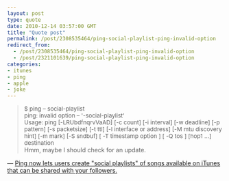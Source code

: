 ```yaml
---
layout: post
type: quote
date: 2010-12-14 03:57:00 GMT
title: "Quote post"
permalink: /post/2308535464/ping-social-playlist-ping-invalid-option
redirect_from: 
  - /post/2308535464/ping-social-playlist-ping-invalid-option
  - /post/2321101639/ping-social-playlist-ping-invalid-option
categories:
- itunes
- ping
- apple
- joke
---
```

<blockquote><div style="font-size:10pt">$ ping &ndash; social-playlist<br>
ping: invalid option &ndash; '-social-playlist'<br>
Usage: ping [-LRUbdfnqrvVaAD] [-c count] [-i interval] [-w deadline] [-p pattern] [-s packetsize] [-t ttl] [-I interface or address] [-M mtu discovery hint] [-m mark] [-S sndbuf] [ -T timestamp option ] [ -Q tos ] [hop1 ...] destination<br></div>
Hmm, maybe I should check for an update.</blockquote>

 — <a href="http://arstechnica.com/apple/news/2010/12/ping-now-lets-users-create.ars?comments=1">Ping now lets users create "social playlists" of songs available on iTunes that can be shared with your followers.</a>